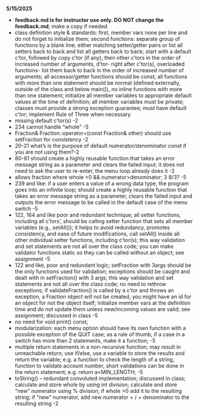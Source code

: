 **5/15/2025**
*  **feedback.md is for instructor use only. DO NOT change the feedback.md**; make a copy if needed
* class definition style & standards:  first, member vars  none per line and do not forget to initialize them;  second functions: separate group of functions  by a blank line; either matching setter/getter pairs or list all setters back to back and list all getters back to back; start with a default c’tor, followed by  copy c’tor (if any), then other c’tors in the order of increased number of arguments, d’tor- right after c’tor(s), overloaded functions- list them back to back in the order of increased number of arguments;  all accessor/getter functions should be const; all functions with more than one statement should be normal (defined externally, outside of the class and below main()), no inline functions with more than one statement; initialize all member variables to appropriate default values at the time of definition; all member variables must be private; classes must provide a strong exception guarantee; must have default c’tor; implement Rule of Three when necessary
* missing default c’tor(s) -2
* 234 cannot handle “whole” -5
* Fraction& Fraction::operator=(const Fraction& other) should use setFraction for consistency -2
* 20-21 what’s is the purpose of  default numerator/denominator const if you are not using them?-2
* 80-81 should create a highly reusable function that takes an error message string as a parameter and clears the failed input; it does not need to ask the user to re-enter, the menu loop already does it  -2
*   allows fraction where whole >0  && numerator>denominator; 3 8/3? -5
*  239 and like: if a user enters a value of a wrong data type, the program goes into an infinite loop; should create a highly reusable function that takes an error message string as a parameter, clears the failed input and outputs the error message to be called in the default case of the menu switch -5
* 122, 164 and like poor and redundant technique; all setter functions, including all c’tors’, should be calling setter function that sets all member variables (e.g., setAll()); it helps to avoid redundancy, promotes consistency, and ease of future modifications, call setAll() inside all other individual setter functions, including c’tor(s); this way validation and set statements are not all over the class code; you can make validator functions static so they can be called without an object; see assignment -5
 * 122 and like, poor  and redundant logic;  setFraction with 3args should be the only functions used for validation; exceptions should be caught and dealt with in setFraction()  with 3 args; this way validation and set statements are not all over the class code; no need to rethrow exceptions; if validateFraction() is called by a c’tor and throws an exception, a Fraction object will not be created, you might have an id for an object for not the object itself;  initialize member vars at the definition time and do not update them unless new/incoming values are valid; see assignment; discussed in class -5
* no need for  void print() const;
* modularization: each menu option should have its own function with a possible exception of the QUIT case; as a rule of thumb, if a case in a switch has more than 2 statements, make it a function; -5
* multiple return statements in a non-recursive function; may result in unreachable return; use if/else, use a variable to store the results and return the variable; e.g. a function to check the length of a string, function to validate account number,  short validations can be done in the return statement; e.g.  return a<MIN_LENGTH;   -5
* toString() – redundant convoluted  implementation; discussed in class; calculate and store whole by using int division; calculate and store “new” numerator using % division; if whole >0 add it to the resulting string; if “new” numerator,  add  new numerator   + / + denominator to the resulting string -2 

